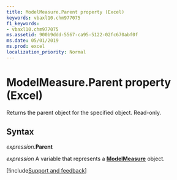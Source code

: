```yaml
---
title: ModelMeasure.Parent property (Excel)
keywords: vbaxl10.chm977075
f1_keywords:
- vbaxl10.chm977075
ms.assetid: 900b9ddd-5567-ca95-5122-02fc670abf0f
ms.date: 05/01/2019
ms.prod: excel
localization_priority: Normal
---
```



# ModelMeasure.Parent property (Excel)

Returns the parent object for the specified object. Read-only.


## Syntax

_expression_.**Parent**

_expression_ A variable that represents a **[ModelMeasure](Excel.modelmeasure.md)** object.




[!include[Support and feedback](~/includes/feedback-boilerplate.md)]